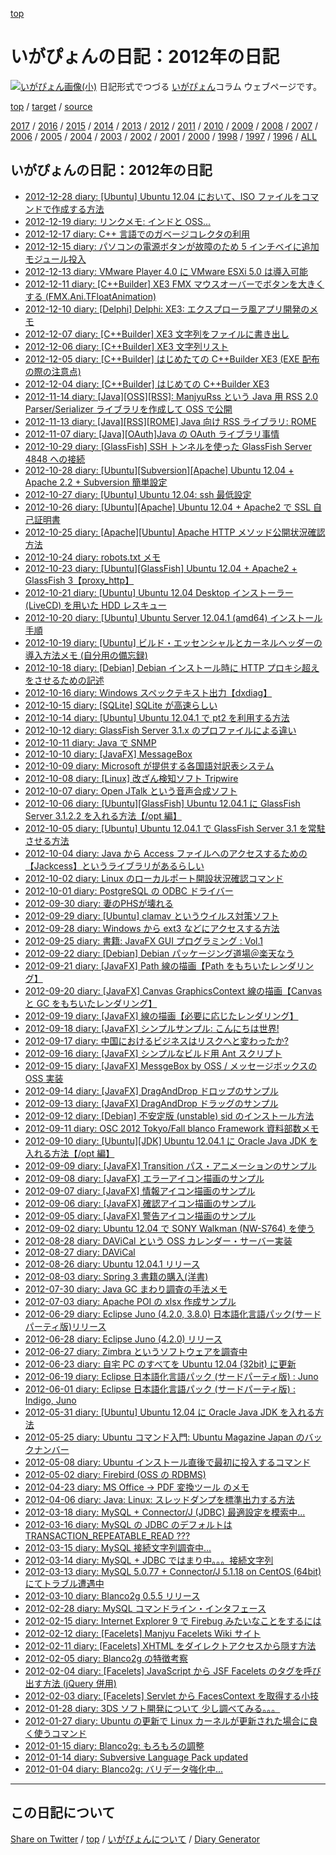 [top](https://igapyon.github.io/diary/) 

いがぴょんの日記：2012年の日記
=====================================================================================================
[![いがぴょん画像(小)](https://igapyon.github.io/diary/images/iga200306s.jpg "いがぴょん")](https://igapyon.github.io/diary/memo/memoigapyon.html) 日記形式でつづる [いがぴょん](https://igapyon.github.io/diary/memo/memoigapyon.html)コラム ウェブページです。


[top](https://igapyon.github.io/diary/) 
/ [target](https://igapyon.github.io/diary/2012/index.html) 
/ [source](https://github.com/igapyon/diary/blob/gh-pages/2012/index.html.src.md) 

[2017](../2017/index.html)
/ [2016](../2016/index.html)
/ [2015](../2015/index.html)
/ [2014](../2014/index.html)
/ [2013](../2013/index.html)
/ [2012](index.html)
/ [2011](../2011/index.html)
/ [2010](../2010/index.html)
/ [2009](../2009/index.html)
/ [2008](../2008/index.html)
/ [2007](../2007/index.html)
/ [2006](../2006/index.html)
/ [2005](../2005/index.html)
/ [2004](../2004/index.html)
/ [2003](../2003/index.html)
/ [2002](../2002/index.html)
/ [2001](../2001/index.html)
/ [2000](../2000/index.html)
/ [1998](../1998/index.html)
/ [1997](../1997/index.html)
/ [1996](../1996/index.html)
/ [ALL](../idxall.html)


## いがぴょんの日記：2012年の日記

* [2012-12-28 diary: [Ubuntu] Ubuntu 12.04 において、ISO ファイルをコマンドで作成する方法](ig121228.html)
* [2012-12-19 diary: リンクメモ: インドと OSS...](ig121219.html)
* [2012-12-17 diary: C++ 言語でのガベージコレクタの利用](ig121217.html)
* [2012-12-15 diary: パソコンの電源ボタンが故障のため  5 インチベイに追加モジュール投入](ig121215.html)
* [2012-12-13 diary: VMware Player 4.0 に VMware ESXi 5.0 は導入可能](ig121213.html)
* [2012-12-11 diary: [C++Builder] XE3 FMX マウスオーバーでボタンを大きくする (FMX.Ani.TFloatAnimation)](ig121211.html)
* [2012-12-10 diary: [Delphi] Delphi: XE3: エクスプローラ風アプリ開発のメモ](ig121210.html)
* [2012-12-07 diary: [C++Builder] XE3 文字列をファイルに書き出し](ig121207.html)
* [2012-12-06 diary: [C++Builder] XE3 文字列リスト](ig121206.html)
* [2012-12-05 diary: [C++Builder] はじめたての C++Builder XE3 (EXE 配布の際の注意点)](ig121205.html)
* [2012-12-04 diary: [C++Builder] はじめての C++Builder XE3](ig121204.html)
* [2012-11-14 diary: [Java][OSS][RSS]: ManjyuRss という Java 用 RSS 2.0 Parser/Serializer ライブラリを作成して OSS で公開](ig121114.html)
* [2012-11-13 diary: [Java][RSS][ROME] Java 向け RSS ライブラリ: ROME](ig121113.html)
* [2012-11-07 diary: [Java][OAuth]Java の OAuth ライブラリ事情](ig121107.html)
* [2012-10-29 diary: [GlassFish] SSH トンネルを使った GlassFish Server 4848 への接続](ig121029.html)
* [2012-10-28 diary: [Ubuntu][Subversion][Apache] Ubuntu 12.04 + Apache 2.2 + Subversion 簡単設定](ig121028.html)
* [2012-10-27 diary: [Ubuntu] Ubuntu 12.04: ssh 最低設定](ig121027.html)
* [2012-10-26 diary: [Ubuntu][Apache] Ubuntu 12.04 + Apache2 で SSL 自己証明書](ig121026.html)
* [2012-10-25 diary: [Apache][Ubuntu] Apache HTTP メソッド公開状況確認方法](ig121025.html)
* [2012-10-24 diary: robots.txt メモ](ig121024.html)
* [2012-10-23 diary: [Ubuntu][GlassFish] Ubuntu 12.04 + Apache2 + GlassFish 3【proxy_http】](ig121023.html)
* [2012-10-21 diary: [Ubuntu] Ubuntu 12.04 Desktop インストーラー (LiveCD) を用いた HDD レスキュー](ig121021.html)
* [2012-10-20 diary: [Ubuntu] Ubuntu Server 12.04.1  (amd64) インストール手順](ig121020.html)
* [2012-10-19 diary: [Ubuntu] ビルド・エッセンシャルとカーネルヘッダーの導入方法メモ (自分用の備忘録)](ig121019.html)
* [2012-10-18 diary: [Debian] Debian インストール時に HTTP プロキシ超えをさせるための記述](ig121018.html)
* [2012-10-16 diary: Windows スペックテキスト出力【dxdiag】](ig121016.html)
* [2012-10-15 diary: [SQLite] SQLite が高速らしい](ig121015.html)
* [2012-10-14 diary: [Ubuntu] Ubuntu 12.04.1 で pt2 を利用する方法](ig121014.html)
* [2012-10-12 diary: GlassFish Server 3.1.x のプロファイルによる違い](ig121012.html)
* [2012-10-11 diary: Java で SNMP](ig121011.html)
* [2012-10-10 diary: [JavaFX] MessageBox](ig121010.html)
* [2012-10-09 diary: Microsoft が提供する各国語対訳表システム](ig121009.html)
* [2012-10-08 diary: [Linux] 改ざん検知ソフト Tripwire](ig121008.html)
* [2012-10-07 diary: Open JTalk という音声合成ソフト](ig121007.html)
* [2012-10-06 diary: [Ubuntu][GlassFish] Ubuntu 12.04.1 に GlassFish Server 3.1.2.2 を入れる方法【/opt 編】](ig121006.html)
* [2012-10-05 diary: [Ubuntu] Ubuntu 12.04.1 で GlassFish Server 3.1 を常駐させる方法](ig121005.html)
* [2012-10-04 diary: Java から Access ファイルへのアクセスするための【Jackcess】というライブラリがあるらしい](ig121004.html)
* [2012-10-02 diary: Linux のローカルポート開設状況確認コマンド](ig121002.html)
* [2012-10-01 diary: PostgreSQL の ODBC ドライバー](ig121001.html)
* [2012-09-30 diary: 妻のPHSが壊れる](ig120930.html)
* [2012-09-29 diary: [Ubuntu] clamav というウイルス対策ソフト](ig120929.html)
* [2012-09-28 diary: Windows から ext3 などにアクセスする方法](ig120928.html)
* [2012-09-25 diary: 書籍: JavaFX GUI プログラミング : Vol.1](ig120925.html)
* [2012-09-22 diary: [Debian] Debian パッケージング道場＠楽天なう](ig120922.html)
* [2012-09-21 diary: [JavaFX] Path 線の描画【Path をもちいたレンダリング】](ig120921.html)
* [2012-09-20 diary: [JavaFX] Canvas GraphicsContext 線の描画【Canvas と GC をもちいたレンダリング】](ig120920.html)
* [2012-09-19 diary: [JavaFX] 線の描画【必要に応じたレンダリング】](ig120919.html)
* [2012-09-18 diary: [JavaFX] シンプルサンプル: こんにちは世界!](ig120918.html)
* [2012-09-17 diary: 中国におけるビジネスはリスクへと変わったか?](ig120917.html)
* [2012-09-16 diary: [JavaFX] シンプルなビルド用 Ant スクリプト](ig120916.html)
* [2012-09-15 diary: [JavaFX] MessgeBox by OSS / メッセージボックスの OSS 実装](ig120915.html)
* [2012-09-14 diary: [JavaFX] DragAndDrop ドロップのサンプル](ig120914.html)
* [2012-09-13 diary: [JavaFX] DragAndDrop ドラッグのサンプル](ig120913.html)
* [2012-09-12 diary: [Debian] 不安定版 (unstable) sid のインストール方法](ig120912.html)
* [2012-09-11 diary: OSC 2012 Tokyo/Fall blanco Framework 資料部数メモ](ig120911.html)
* [2012-09-10 diary: [Ubuntu][JDK] Ubuntu 12.04.1 に Oracle Java JDK を入れる方法【/opt 編】](ig120910.html)
* [2012-09-09 diary: [JavaFX] Transition パス・アニメーションのサンプル](ig120909.html)
* [2012-09-08 diary: [JavaFX] エラーアイコン描画のサンプル](ig120908.html)
* [2012-09-07 diary: [JavaFX] 情報アイコン描画のサンプル](ig120907.html)
* [2012-09-06 diary: [JavaFX] 確認アイコン描画のサンプル](ig120906.html)
* [2012-09-05 diary: [JavaFX] 警告アイコン描画のサンプル](ig120905.html)
* [2012-09-02 diary: Ubuntu 12.04 で SONY Walkman (NW-S764) を使う](ig120902.html)
* [2012-08-28 diary: DAViCal という OSS カレンダー・サーバー実装](ig120828.html)
* [2012-08-27 diary: DAViCal](ig120827.html)
* [2012-08-26 diary: Ubuntu 12.04.1 リリース](ig120826.html)
* [2012-08-03 diary: Spring 3 書籍の購入(洋書)](ig120803.html)
* [2012-07-30 diary: Java GC まわり調査の手法メモ](ig120730.html)
* [2012-07-03 diary: Apache POI の xlsx 作成サンプル](ig120703.html)
* [2012-06-29 diary: Eclipse Juno (4.2.0, 3.8.0) 日本語化言語パック(サードパーティ版)リリース](ig120629.html)
* [2012-06-28 diary: Eclipse Juno (4.2.0) リリース](ig120628.html)
* [2012-06-27 diary: Zimbra というソフトウェアを調査中](ig120627.html)
* [2012-06-23 diary: 自宅 PC のすべてを Ubuntu 12.04 (32bit) に更新](ig120623.html)
* [2012-06-19 diary: Eclipse 日本語化言語パック (サードパーティ版) : Juno](ig120619.html)
* [2012-06-01 diary: Eclipse 日本語化言語パック (サードパーティ版) : Indigo, Juno](ig120601.html)
* [2012-05-31 diary: [Ubuntu] Ubuntu 12.04 に Oracle Java JDK を入れる方法](ig120531.html)
* [2012-05-25 diary: Ubuntu コマンド入門: Ubuntu Magazine Japan のバックナンバー](ig120525.html)
* [2012-05-08 diary: Ubuntu インストール直後で最初に投入するコマンド](ig120508.html)
* [2012-05-02 diary: Firebird (OSS の RDBMS)](ig120502.html)
* [2012-04-23 diary: MS Office -&gt; PDF 変換ツール のメモ](ig120423.html)
* [2012-04-06 diary: Java: Linux: スレッドダンプを標準出力する方法](ig120406.html)
* [2012-03-18 diary: MySQL + Connector/J (JDBC) 最適設定を模索中...](ig120318.html)
* [2012-03-16 diary: MySQL の JDBC のデフォルトは TRANSACTION_REPEATABLE_READ ???](ig120316.html)
* [2012-03-15 diary: MySQL 接続文字列調査中...](ig120315.html)
* [2012-03-14 diary: MySQL + JDBC ではまり中。。。接続文字列](ig120314.html)
* [2012-03-13 diary: MySQL 5.0.77 + Connector/J 5.1.18 on CentOS (64bit) にてトラブル遭遇中](ig120313.html)
* [2012-03-10 diary: Blanco2g 0.5.5 リリース](ig120310.html)
* [2012-02-28 diary: MySQL コマンドライン・インタフェース](ig120228.html)
* [2012-02-15 diary: Internet Explorer 9 で Firebug みたいなことをするには](ig120215.html)
* [2012-02-12 diary: [Facelets] Manjyu Facelets Wiki サイト](ig120212.html)
* [2012-02-11 diary: [Facelets] XHTML をダイレクトアクセスから隠す方法](ig120211.html)
* [2012-02-05 diary: Blanco2g の特徴考察](ig120205.html)
* [2012-02-04 diary: [Facelets] JavaScript から JSF Facelets のタグを呼び出す方法 (jQuery 併用)](ig120204.html)
* [2012-02-03 diary: [Facelets] Servlet から  FacesContext を取得する小技](ig120203.html)
* [2012-01-28 diary: 3DS ソフト開発について 少し調べてみる。。。](ig120128.html)
* [2012-01-27 diary: Ubuntu の更新で Linux カーネルが更新された場合に良く使うコマンド](ig120127.html)
* [2012-01-15 diary: Blanco2g: もろもろの調整](ig120115.html)
* [2012-01-14 diary: Subversive Language Pack updated](ig120114.html)
* [2012-01-04 diary: Blanco2g: バリデータ強化中...](ig120104.html)


----------------------------------------------------------------------------------------------------

## この日記について

[Share on Twitter](https://twitter.com/intent/tweet?hashtags=igapyon%2Cdiary%2C%E3%81%84%E3%81%8C%E3%81%B4%E3%82%87%E3%82%93&text=%E3%81%84%E3%81%8C%E3%81%B4%E3%82%87%E3%82%93%E3%81%AE%E6%97%A5%E8%A8%98%EF%BC%9A2012%E5%B9%B4%E3%81%AE%E6%97%A5%E8%A8%98&url=https%3A%2F%2Figapyon.github.io%2Fdiary%2F2012%2Findex.html) / [top](../index.html/) / [いがぴょんについて](https://igapyon.github.io/diary/memo/memoigapyon.html) / [Diary Generator](https://github.com/igapyon/igapyonv3)
